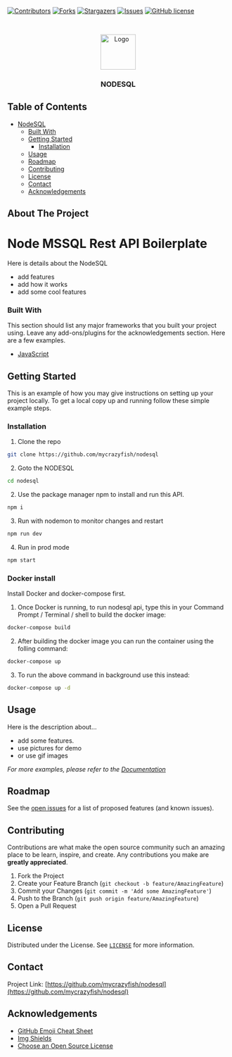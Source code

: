 [![Contributors][contributors-shield]][contributors-url]
[![Forks][forks-shield]][forks-url]
[![Stargazers][stars-shield]][stars-url]
[![Issues][issues-shield]][issues-url]
[![GitHub license](https://img.shields.io/github/license/mycrazyfish/nodesql)](https://github.com/mycrazyfish/nodesql)

<!-- PROJECT LOGO -->
<br />
<p align="center">
  <a href="https://github.com/mycrazyfish/nodesql">
    <img src="../api/Image/logo-readme.png" alt="Logo" width="80" height="80">
  </a>
  <h3 align="center">NODESQL</h3>
</p>

<!-- TABLE OF CONTENTS -->

## Table of Contents

- [NodeSQL](#NodeSQL)
    - [Built With](#built-with)
  - [Getting Started](#getting-started)
    - [Installation](#installation)
  - [Usage](#usage)
  - [Roadmap](#roadmap)
  - [Contributing](#contributing)
  - [License](#license)
  - [Contact](#contact)
  - [Acknowledgements](#acknowledgements)

<!-- ABOUT THE PROJECT -->

## About The Project

<p align="center">
  <a href="https://github.com/mycrazyfish/nodesql">
    <!-- You can add logo for your NodeSQL -->
    <!-- <img src="" alt="Logo" width="100" height="100"> -->
  </a>
</p>

# Node MSSQL Rest API Boilerplate
Here is details about the NodeSQL
- add features
- add how it works
- add some cool features


### Built With

This section should list any major frameworks that you built your project using. Leave any add-ons/plugins for the acknowledgements section. Here are a few examples.

- [JavaScript](https://www.javascript.com/)

<!-- GETTING STARTED -->

## Getting Started

This is an example of how you may give instructions on setting up your project locally.
To get a local copy up and running follow these simple example steps.

### Installation

1. Clone the repo
```sh
git clone https://github.com/mycrazyfish/nodesql
```

2. Goto the NODESQL
```sh
cd nodesql
```

2. Use the package manager npm to install and run this API.
```sh
npm i
```

3. Run with nodemon to monitor changes and restart
```sh
npm run dev
```

4. Run in prod mode
```sh
npm start
```

### Docker install

Install Docker and docker-compose first.

1. Once Docker is running, to run nodesql api, type this in your Command Prompt / Terminal / shell to build the docker image:
```sh
docker-compose build
```

2. After building the docker image you can run the container using the folling command:
```sh
docker-compose up
```

3. To run the above command in background use this instead:
```sh
docker-compose up -d
```



<!-- USAGE EXAMPLES -->

## Usage
Here is the description about...
- add some features.
- use pictures for demo
- or use gif images

<!-- Here you can add documentation link for the more user-understanble -->
_For more examples, please refer to the [Documentation]()_

<!-- ROADMAP -->

## Roadmap

See the [open issues](https://github.com/mycrazyfish/nodesql) for a list of proposed features (and known issues).

<!-- CONTRIBUTING -->

## Contributing

Contributions are what make the open source community such an amazing place to be learn, inspire, and create. Any contributions you make are **greatly appreciated**.

1. Fork the Project
2. Create your Feature Branch (`git checkout -b feature/AmazingFeature`)
3. Commit your Changes (`git commit -m 'Add some AmazingFeature'`)
4. Push to the Branch (`git push origin feature/AmazingFeature`)
5. Open a Pull Request

<!-- LICENSE -->

## License

<!-- Here you can add license link  -->
Distributed under the License. See [`LICENSE`](https://choosealicense.com/licenses/mit/) for more information.

<!-- CONTACT -->

## Contact

Project Link: [https://github.com/mycrazyfish/nodesql](https://github.com/mycrazyfish/nodesql)

<!-- ACKNOWLEDGEMENTS -->

## Acknowledgements

- [GitHub Emoji Cheat Sheet](https://www.webpagefx.com/tools/emoji-cheat-sheet)
- [Img Shields](https://shields.io)
- [Choose an Open Source License](https://choosealicense.com)


<!-- MARKDOWN LINKS & IMAGES -->
<!-- https://www.markdownguide.org/basic-syntax/#reference-style-links -->

[contributors-shield]: https://img.shields.io/github/contributors/mycrazyfish/nodesql.svg?style=flat
[contributors-url]: https://github.com/mycrazyfish/nodesql/graphs/contributors
[forks-shield]: https://img.shields.io/github/forks/mycrazyfish/nodesql.svg?style=flat
[forks-url]: https://github.com/mycrazyfish/nodesql/network/members
[stars-shield]: https://img.shields.io/github/stars/mycrazyfish/nodesql.svg?style=flat
[stars-url]: https://github.com/mycrazyfish/nodesql/stargazers
[issues-shield]: https://img.shields.io/github/issues/mycrazyfish/nodesql.svg?style=flat
[issues-url]: https://github.com/mycrazyfish/nodesql/issues
